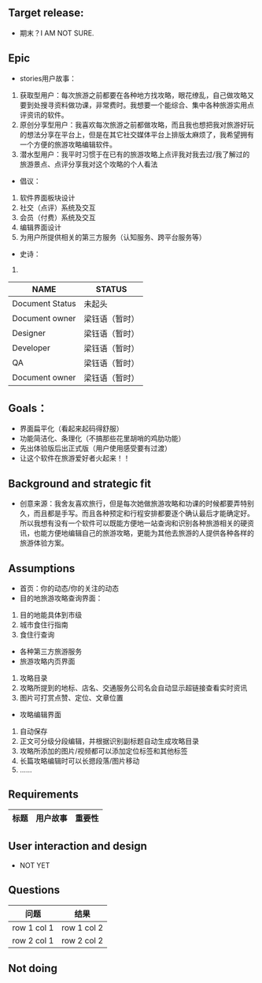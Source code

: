 ## Target release:
- 期末？I AM NOT SURE.

## Epic
- stories用户故事：
1. 获取型用户：每次旅游之前都要在各种地方找攻略，眼花缭乱，自己做攻略又要到处搜寻资料做功课，非常费时。我想要一个能综合、集中各种旅游实用点评资讯的软件。
2. 原创分享型用户：我喜欢每次旅游之前都做攻略，而且我也想把我对旅游好玩的想法分享在平台上，但是在其它社交媒体平台上排版太麻烦了，我希望拥有一个方便的旅游攻略编辑软件。
3. 潜水型用户：我平时习惯于在已有的旅游攻略上点评我对我去过/我了解过的旅游景点、点评分享我对这个攻略的个人看法
- 倡议：
1. 软件界面板块设计
2. 社交（点评）系统及交互
3. 会员（付费）系统及交互
4. 编辑界面设计
5. 为用户所提供相关的第三方服务（认知服务、跨平台服务等）
- 史诗：
1. 


NAME | STATUS
---|---
Document Status | 未起头
Document owner | 梁钰语（暂时）
Designer | 梁钰语（暂时）
Developer | 梁钰语（暂时）
QA | 梁钰语（暂时）
Document owner | 梁钰语（暂时）

##  Goals：
- 界面扁平化（看起来起码得舒服）
- 功能简洁化、条理化（不搞那些花里胡哨的鸡肋功能）
- 先出体验版后出正式版（用户使用感受要有过渡）
- 让这个软件在旅游爱好者火起来！！

## Background and strategic fit
- 创意来源：我舍友喜欢旅行，但是每次她做旅游攻略和功课的时候都要弄特别久，而且都是手写。而且各种预定和行程安排都要逐个确认最后才能确定好。所以我想有没有一个软件可以既能方便地一站查询和识别各种旅游相关的硬资讯，也能方便地编辑自己的旅游攻略，更能为其他去旅游的人提供各种各样的旅游体验方案。

## Assumptions
- 首页：你的动态/你的关注的动态
- 目的地旅游攻略查询界面：
1. 目的地能具体到市级
2. 城市食住行指南
3. 食住行查询
- 各种第三方旅游服务
- 旅游攻略内页界面
1. 攻略目录
2. 攻略所提到的地标、店名、交通服务公司名会自动显示超链接查看实时资讯
3. 图片可打赏点赞、定位、文章位置
- 攻略编辑界面
1. 自动保存
2. 正文可分级分段编辑，并根据识别副标题自动生成攻略目录
3. 攻略所添加的图片/视频都可以添加定位标签和其他标签
4. 长篇攻略编辑时可以长摁段落/图片移动
5. ......

## Requirements

标题 | 用户故事 | 重要性
---|---|---


## User interaction and design
- NOT YET


## Questions

问题 | 结果
---|---
row 1 col 1 | row 1 col 2
row 2 col 1 | row 2 col 2


## Not doing